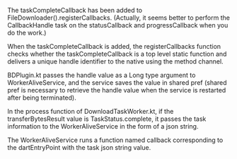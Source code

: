 
The taskCompleteCallback has been added to FileDownloader().registerCallbacks.
(Actually, it seems better to perform the CallbackHandle task on the statusCallback and progressCallback when you do the work.)


When the taskCompleteCallback is added, 
the registerCallbacks function checks whether the 
taskCompleteCallback is a top level static function and delivers a unique handle identifier to the native using the method channel.


BDPlugin.kt passes the handle value as a Long type argument to WorkerAliveService, 
and the service saves the value in shared pref 
(shared pref is necessary to retrieve the handle value when the service is restarted after being terminated).


In the process function of DownloadTaskWorker.kt,
if the transferBytesResult value is TaskStatus.complete,
it passes the task information to the WorkerAliveService in the form of a json string.


The WorkerAliveService runs a function named callback corresponding to the dartEntryPoint with the task json string value.